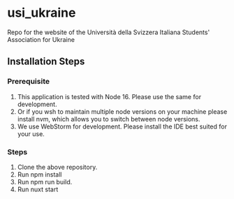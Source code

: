 # usi_ukraine

Repo for the website of the Università della Svizzera Italiana Students' Association for Ukraine

## Installation Steps
### Prerequisite
1. This application is tested with Node 16. Please use the same for development.
2. Or if you wsh to maintain multiple node versions on your machine please install nvm, which allows you to switch between node versions.
3. We use WebStorm for development. Please install the IDE best suited for your use.

### Steps
1. Clone the above repository.
2. Run npm install
3. Run npm run build.
4. Run nuxt start
